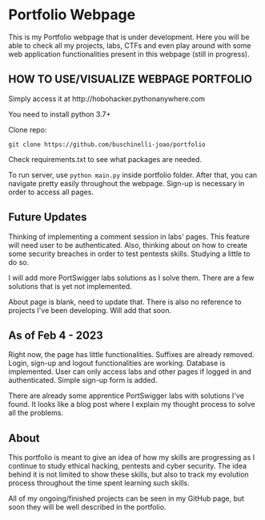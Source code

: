 <h1>Portfolio Webpage</h1>

This is my Portfolio webpage that is under development. Here you will
be able to check all my projects, labs, CTFs and even play around with some
web application functionalities present in this webpage (still in progress).

<h2>HOW TO USE/VISUALIZE WEBPAGE PORTFOLIO</h2>
Simply access it at http://hobohacker.pythonanywhere.com

You need to install python 3.7+

Clone repo:

`git clone https://github.com/buschinelli-joao/portfolio`

Check requirements.txt to see what packages are needed.

To run server, use `python main.py` inside portfolio folder. After that, you can navigate pretty easily throughout the webpage.
Sign-up is necessary in order to access all pages.



<h2>Future Updates</h2>
Thinking of implementing a comment session in labs' pages. This feature will need user to be authenticated. Also,
thinking about on how to create some security breaches in order to test pentests skills. Studying a little to do so.

I will add more PortSwigger labs solutions as I solve them. There are a few solutions that is yet not implemented.

About page is blank, need to update that. There is also no reference to projects I've been developing. Will add that
soon.

<h2>As of Feb 4 - 2023</h2>
Right now, the page has little functionalities. Suffixes are already removed. Login, sign-up and
logout functionalities are working. Database is implemented. User can only access labs and other pages
if logged in and authenticated. Simple sign-up form is added.

There are already some apprentice PortSwigger labs with solutions I've found. It looks like a blog
post where I explain my thought process to solve all the problems.

<h2>About</h2>

This portfolio is meant to give an idea of how my skills are progressing as I
continue to study ethical hacking, pentests and cyber security. The idea behind it
is not limited to show these skills, but also to track my evolution process throughout
the time spent learning such skills.

All of my ongoing/finished projects can be seen in my GitHub page, but soon they will
be well described in the portfolio. 

